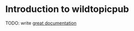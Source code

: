 # Introduction to wildtopicpub

TODO: write [great documentation](http://jacobian.org/writing/what-to-write/)

